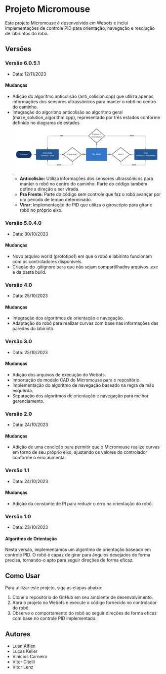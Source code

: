 # Projeto Micromouse

Este projeto Micromouse é desenvolvido em Webots e inclui implementações de controle PID para orientação, navegação e resolução de labirintos do robô.

## Versões

### Versão 6.0.5.1

- Data: 12/11/2023

#### Mudanças

- Adição do algoritmo anticolisão (anti_colision.cpp) que utiliza apenas informações dos sensores ultrassônicos para manter o robô no centro do caminho.
- Integração do algoritmo anticolisão ao algoritmo geral (maze_solution_algorithm.cpp), representado por três estados conforme definido no diagrama de estados ![Diagrama de Estados](Imagens/Diagrama_de_estados_Integrador_II.png).
  - **Anticolisão:** Utiliza informações dos sensores ultrassônicos para manter o robô no centro do caminho. Parte do código também define a direção a ser virada.
  - **Pra Frente:** Parte do código sem controle que faz o robô avançar por um período de tempo determinado.
  - **Virar:** Implementação de PID que utiliza o giroscópio para girar o robô no próprio eixo.

### Versão 5.0.4.0

- Data: 30/10/2023

#### Mudanças

- Novo arquivo world (prototipo1) em que o robô e labirinto funcionam com os controladores disponíveis.
- Criação do .gitignore para que não sejam compartilhados arquivos .exe e da pasta build.

### Versão 4.0
- Data: 25/10/2023

#### Mudanças

- Integração dos algoritmos de orientação e navegação.
- Adaptação do robô para realizar curvas com base nas informações das paredes do labirinto.

### Versão 3.0
- Data: 25/10/2023

#### Mudanças

- Adição dos arquivos de execução do Webots.
- Importação do modelo CAD do Micromouse para o repositório.
- Implementação do algoritmo de navegação baseado na regra da mão esquerda.
- Separação dos algoritmos de orientação e navegação para melhor gerenciamento.

### Versão 2.0
- Data: 24/10/2023

#### Mudanças

- Adição de uma condição para permitir que o Micromouse realize curvas em torno de seu próprio eixo, ajustando os valores do controlador conforme o erro aumenta.

### Versão 1.1
- Data: 24/10/2023

#### Mudanças

- Adição da constante de PI para reduzir o erro na orientação do robô.

### Versão 1.0
- Data: 23/10/2023

#### Algoritmo de Orientação

Nesta versão, implementamos um algoritmo de orientação baseado em controle PID. O robô é capaz de girar para ângulos desejados de forma precisa, tornando-o apto para seguir direções de forma eficaz.

## Como Usar

Para utilizar este projeto, siga as etapas abaixo:

1. Clone o repositório do GitHub em seu ambiente de desenvolvimento.
2. Abra o projeto no Webots e execute o código fornecido no controlador do robô.
3. Observe o comportamento do robô ao seguir direções de forma eficaz com base no controle PID implementado.

## Autores

- Luan Alflen
- Lucas Keller
- Vinicius Carneiro
- Vitor Citelli
- Vitor Lenz

